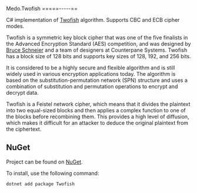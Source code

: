 Medo.Twofish
=====-----==

C# implementation of [Twofish][twofish] algorithm. Supports CBC and ECB cipher
modes.

Twofish is a symmetric key block cipher that was one of the five finalists in
the Advanced Encryption Standard (AES) competition, and was designed by [Bruce Schneier][schneier]
and a team of designers at Counterpane Systems. Twofish has a block size of 128
bits and supports key sizes of 128, 192, and 256 bits.

It is considered to be a highly secure and flexible algorithm and is still
widely used in various encryption applications today. The algorithm is based on
the substitution-permutation network (SPN) structure and uses a combination of
substitution and permutation operations to encrypt and decrypt data.

Twofish is a Feistel network cipher, which means that it divides the plaintext
into two equal-sized blocks and then applies a complex function to one of the
blocks before recombining them. This provides a high level of diffusion, which
makes it difficult for an attacker to deduce the original plaintext from the
ciphertext.


## NuGet

Project can be found on [NuGet][nuget].

To install, use the following command:

    dotnet add package Twofish



[twofish]: https://www.schneier.com/academic/twofish/
[schneier]: https://www.schneier.com/
[nuget]: https://www.nuget.org/packages/TwoFish/